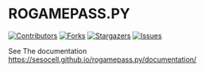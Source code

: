 # ROGAMEPASS.PY

[![Contributors][contributors-shield]][contributors-url]
[![Forks][forks-shield]][forks-url]
[![Stargazers][stars-shield]][stars-url]
[![Issues][issues-shield]][issues-url]

[contributors-shield]: https://img.shields.io/github/contributors/sesocellgames/rogamepass.py.svg?style=for-the-badge
[contributors-url]: https://github.com/sesocellgames/rogamepass.py/graphs/contributors
[forks-shield]: https://img.shields.io/github/forks/sesocellgames/rogamepass.py.svg?style=for-the-badge
[forks-url]: https://github.com/sesocellgames/rogamepass.py/network/members
[stars-shield]: https://img.shields.io/github/stars/sesocellgames/rogamepass.py.svg?style=for-the-badge
[stars-url]: https://github.com/sesocellgames/rogamepass.py/stargazers
[issues-shield]: https://img.shields.io/github/issues/sesocellgames/rogamepass.py.svg?style=for-the-badge
[issues-url]: https://github.com/sesocellgames/rogamepass.py/issues

See The documentation https://sesocell.github.io/rogamepass.py/documentation/
